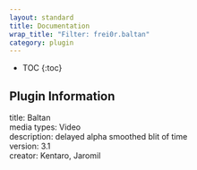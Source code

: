 ```yaml
---
layout: standard
title: Documentation
wrap_title: "Filter: frei0r.baltan"
category: plugin
---
```

* TOC
{:toc}

## Plugin Information

title: Baltan  
media types:
Video  
description: delayed alpha smoothed blit of time  
version: 3.1  
creator: Kentaro, Jaromil  
